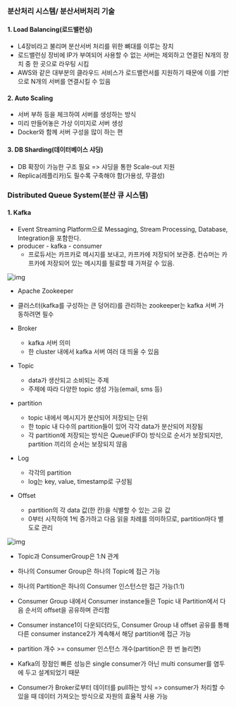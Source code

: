 ### 분산처리 시스템/ 분산서버처리 기술

#### 1. Load Balancing(로드밸런싱)

- L4장비라고 불리며 분산서버 처리를 위한 뼈대를 이루는 장치
- 로드밸런싱 장비에 IP가 부여되어 사용할 수 없는 서버는 제외하고 연결된 N개의 장치 중 한 곳으로 라우팅 시킴
- AWS와 같은 대부분의 클라우드 서비스가 로드밸런서를 지원하기 때문에 이를 기반으로 N개의 서버를 연결시킬 수 있음

#### 2. Auto Scaling

- 서버 부하 등을 체크하여 서버를 생성하는 방식
- 미리 만들어놓은 가상 이미지로 서버 생성
- Docker와 함께 서버 구성을 많이 하는 편

#### 3. DB Sharding(데이터베이스 샤딩)

- DB 확장이 가능한 구조 필요 => 샤딩을 통한 Scale-out 지원
- Replica(레플리카)도 필수록 구축해야 함(가용성, 무결성)





### Distributed Queue System(분산 큐 시스템)

#### 1. Kafka

- Event Streaming Platform으로 Messaging, Stream Processing, Database, Integration을 포함한다.
- producer - kafka - consumer
  - 프로듀서는 카프카로 메시지를 보내고, 카프카에 저장되어 보관중. 컨슈머는 카프카에 저장되어 있는 메시지를 필료할 때 가져갈 수 있음.

![img](https://t1.daumcdn.net/cfile/tistory/99745A4B5E633AF321)

- Apache Zookeeper
  
- 클러스터(kafka를 구성하는 큰 덩어리)를 관리하는 zookeeper는 kafka 서버 가동하려면 필수
  
- Broker
  - kafka 서버 의미
  - 한 cluster 내에서 kafka 서버 여러 대 띄울 수 있음

- Topic

  - data가 생산되고 소비되는 주제
  - 주제에 따라 다양한 topic 생성 가능(email, sms 등)

- partition

  - topic 내에서 메시지가 분산되어 저장되는 단위
  - 한 topic 내 다수의 partition들이 있어 각각 data가 분산되어 저장됨
  - 각 partition에 저장되는 방식은 Queue(FIFO) 방식으로 순서가 보장되지만, partition 끼리의 순서는 보장되지 않음

- Log

  - 각각의 partition
  - log는 key, value, timestamp로 구성됨

- Offset

  - partition의 각 data 값(한 칸)을 식별할 수 있는 고유 값
  - 0부터 시작하여 1씩 증가하고 다음 읽을 차례를 의미하므로, partition마다 별도로 관리

  

![img](https://t1.daumcdn.net/cfile/tistory/998728405E6370AA1F)



- Topic과 ConsumerGroup은 1:N 관계

- 하나의 Consumer Group은 하나의 Topic에 접근 가능

- 하나의 Partition은 하나의 Consumer 인스턴스만 접근 가능(1:1)

- Consumer Group 내에서 Consumer instance들은 Topic 내 Partition에서 다음 순서의 offset을 공유하며 관리함

- Consumer instance1이 다운되더라도, Consumer Group 내 offset 공유를 통해 다른 consumer instance2가 계속해서 해당 partition에 접근 가능

- partition 개수 >= consumer 인스턴스 개수(partition은 한 번 늘리면)

- Kafka의 장점인 빠른 성능은 single consumer가 아닌 multi consumer를 염두에 두고 설계되었기 때문

- Consumer가 Broker로부터 데이터를 pull하는 방식 => consumer가 처리할 수 있을 때 데이터 가져오는 방식으로 자원의 효율적 사용 가능


